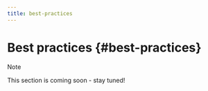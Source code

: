 ```yaml
---
title: best-practices
---
```


# Best practices {#best-practices}

Note

This section is coming soon - stay tuned!
